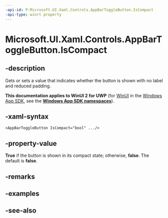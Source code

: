```yaml
---
-api-id: P:Microsoft.UI.Xaml.Controls.AppBarToggleButton.IsCompact
-api-type: winrt property
---
```


<!-- Property syntax
public bool IsCompact { get;  set; }
-->

# Microsoft.UI.Xaml.Controls.AppBarToggleButton.IsCompact

## -description
Gets or sets a value that indicates whether the button is shown with no label and reduced padding.

**This documentation applies to WinUI 2 for UWP** (for [WinUI](/windows/apps/winui/winui3/) in the [Windows App SDK](/windows/apps/windows-app-sdk/), see the **[Windows App SDK namespaces](/windows/windows-app-sdk/api/winrt/)**).

## -xaml-syntax
```xaml
<AppBarToggleButton IsCompact="bool" .../>
```


## -property-value
**True** if the button is shown in its compact state; otherwise, **false**. The default is **false**.

## -remarks

## -examples

## -see-also
